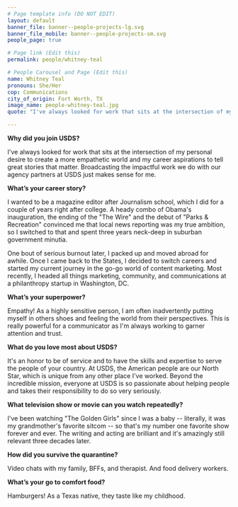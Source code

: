 ```yaml
---
# Page template info (DO NOT EDIT)
layout: default
banner_file: banner--people-projects-lg.svg
banner_file_mobile: banner--people-projects-sm.svg
people_page: true

# Page link (Edit this)
permalink: people/whitney-teal

# People Carousel and Page (Edit this)
name: Whitney Teal
pronouns: She/Her
cop: Communications
city_of_origin: Fort Worth, TX
image_name: people-whitney-teal.jpg
quote: "I've always looked for work that sits at the intersection of my personal desire to create a more empathetic world and my career aspirations to tell great stories that matter."

---
```


**Why did you join USDS?**

I've always looked for work that sits at the intersection of my personal desire to create a more empathetic world and my career aspirations to tell great stories that matter. Broadcasting the impactful work we do with our agency partners at USDS just makes sense for me.

**What’s your career story?**

I wanted to be a magazine editor after Journalism school, which I did for a couple of years right after college. A heady combo of Obama's inauguration, the ending of the "The Wire" and the debut of "Parks & Recreation" convinced me that local news reporting was my true ambition, so I switched to that and spent three years neck-deep in suburban government minutia.

One bout of serious burnout later, I packed up and moved abroad for awhile. Once I came back to the States, I decided to switch careers and started my current journey in the go-go world of content marketing. Most recently, I headed all things marketing, community, and communications at a philanthropy startup in Washington, DC.

**What’s your superpower?**

Empathy! As a highly sensitive person, I am often inadvertently putting myself in others shoes and feeling the world from their perspectives. This is really powerful for a communicator as I'm always working to garner attention and trust.

**What do you love most about USDS?**

It's an honor to be of service and to have the skills and expertise to serve the people of your country. At USDS, the American people are our North Star, which is unique from any other place I've worked. Beyond the incredible mission, everyone at USDS is so passionate about helping people and takes their responsibility to do so very seriously.

**What television show or movie can you watch repeatedly?**

I've been watching "The Golden Girls" since I was a baby -- literally, it was my grandmother's favorite sitcom -- so that's my number one favorite show forever and ever. The writing and acting are brilliant and it's amazingly still relevant three decades later.

**How did you survive the quarantine?**

Video chats with my family, BFFs, and therapist. And food delivery workers.

**What’s your go to comfort food?**

Hamburgers! As a Texas native, they taste like my childhood.
